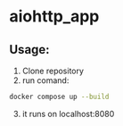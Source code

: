 # aiohttp_app

## Usage:

1. Clone repository
2. run comand:

```bash
docker compose up --build
```

3. it runs on localhost:8080
